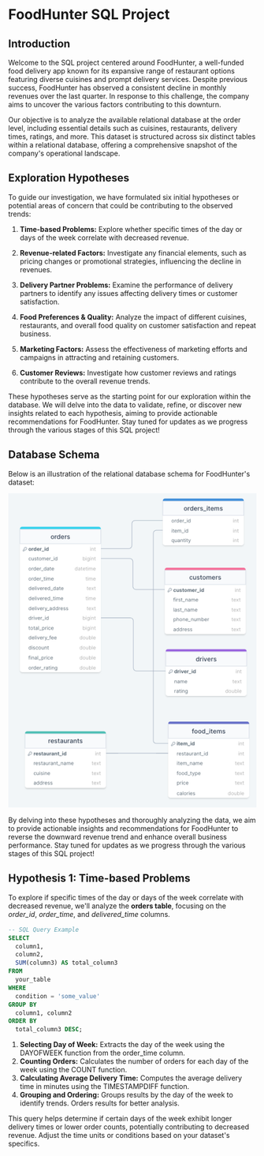 # FoodHunter SQL Project

## Introduction

Welcome to the SQL project centered around FoodHunter, a well-funded food delivery app known for its expansive range of restaurant options featuring diverse cuisines and prompt delivery services. Despite previous success, FoodHunter has observed a consistent decline in monthly revenues over the last quarter. In response to this challenge, the company aims to uncover the various factors contributing to this downturn.

Our objective is to analyze the available relational database at the order level, including essential details such as cuisines, restaurants, delivery times, ratings, and more. This dataset is structured across six distinct tables within a relational database, offering a comprehensive snapshot of the company's operational landscape.

## Exploration Hypotheses

To guide our investigation, we have formulated six initial hypotheses or potential areas of concern that could be contributing to the observed trends:

1. **Time-based Problems:** Explore whether specific times of the day or days of the week correlate with decreased revenue.

2. **Revenue-related Factors:** Investigate any financial elements, such as pricing changes or promotional strategies, influencing the decline in revenues.

3. **Delivery Partner Problems:** Examine the performance of delivery partners to identify any issues affecting delivery times or customer satisfaction.

4. **Food Preferences & Quality:** Analyze the impact of different cuisines, restaurants, and overall food quality on customer satisfaction and repeat business.

5. **Marketing Factors:** Assess the effectiveness of marketing efforts and campaigns in attracting and retaining customers.

6. **Customer Reviews:** Investigate how customer reviews and ratings contribute to the overall revenue trends.

These hypotheses serve as the starting point for our exploration within the database. We will delve into the data to validate, refine, or discover new insights related to each hypothesis, aiming to provide actionable recommendations for FoodHunter. Stay tuned for updates as we progress through the various stages of this SQL project!

## Database Schema

Below is an illustration of the relational database schema for FoodHunter's dataset:

![Database Schema](https://github.com/guille-gil/SQL-portfolio/raw/main/Foodhunter/schema.png)

By delving into these hypotheses and thoroughly analyzing the data, we aim to provide actionable insights and recommendations for FoodHunter to reverse the downward revenue trend and enhance overall business performance. Stay tuned for updates as we progress through the various stages of this SQL project!



## Hypothesis 1: Time-based Problems
To explore if specific times of the day or days of the week correlate with decreased revenue, we'll analyze the **orders table**, focusing on the *order_id*, *order_time*, and *delivered_time* columns.


```sql
-- SQL Query Example
SELECT
  column1,
  column2,
  SUM(column3) AS total_column3
FROM
  your_table
WHERE
  condition = 'some_value'
GROUP BY
  column1, column2
ORDER BY
  total_column3 DESC;
```

1. **Selecting Day of Week:** Extracts the day of the week using the DAYOFWEEK function from the order_time column.
2. **Counting Orders:** Calculates the number of orders for each day of the week using the COUNT function.
3. **Calculating Average Delivery Time:** Computes the average delivery time in minutes using the TIMESTAMPDIFF function.
4. **Grouping and Ordering:** Groups results by the day of the week to identify trends. Orders results for better analysis.

This query helps determine if certain days of the week exhibit longer delivery times or lower order counts, potentially contributing to decreased revenue. Adjust the time units or conditions based on your dataset's specifics.
